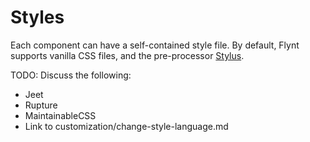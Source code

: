 # Styles

Each component can have a self-contained style file. By default, Flynt supports vanilla CSS files, and the pre-processor [Stylus](http://stylus-lang.com/).

TODO: Discuss the following:
- Jeet
- Rupture
- MaintainableCSS
- Link to customization/change-style-language.md
